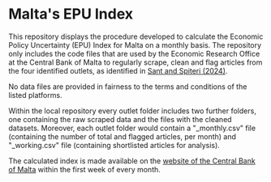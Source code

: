 # Malta's EPU Index

This repository displays the procedure developed to calculate the Economic Policy Uncertainty (EPU) Index for Malta on a monthly basis. The repository only includes the code files that are used by the Economic Research Office at the Central Bank of Malta to regularly scrape, clean and flag articles from the four identified outlets, as identified in [Sant and Spiteri (2024)](https://www.centralbankmalta.org/site/Publications/Economic%20Research/2024/WP-07-2024.pdf?revcount=2398). 

No data files are provided in fairness to the terms and conditions of the listed platforms.

Within the local repository every outlet folder includes two further folders, one containing the raw scraped data and the files with the cleaned datasets. Moreover, each outlet folder would contain a "_monthly.csv" file (containing the number of total and flagged articles, per month) and "_working.csv" file (containing shortlisted articles for analysis).

The calculated index is made available on the [website of the Central Bank of Malta](https://www.centralbankmalta.org/epu-index) within the first week of every month.
